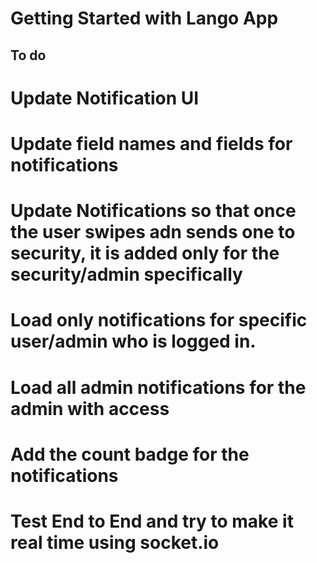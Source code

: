 # Getting Started with Lango App
## To do
# Update Notification UI
# Update field names and fields for notifications
# Update Notifications so that once the user swipes adn sends one to security, it is added only for the security/admin specifically
# Load only notifications for specific user/admin who is logged in. 
# Load all admin notifications for the admin with access
# Add the count badge for the notifications
# Test End to End and try to make it real time using socket.io

